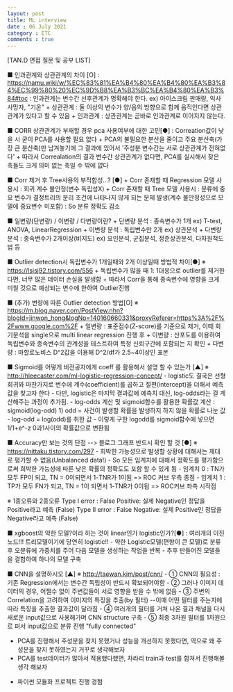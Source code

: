 ```yaml
---
layout: post
title: ML interview
date : 06 July 2021
category : ETC
comments : true
---
```


[TAN.D 면접 질문 및 공부 LIST]

■ 인과관계와 상관관계의 차이 [O] : https://namu.wiki/w/%EC%83%81%EA%B4%80%EA%B4%80%EA%B3%84%EC%99%80%20%EC%9D%B8%EA%B3%BC%EA%B4%80%EA%B3%84#toc
 	: 인과관계는 변수간 선후관계가 명확해야 한다.  ex) 아이스크림 판매량, 익사사망자, "기온"
 	+ 상관관계 : 둘 이상의 변수가 양/음의 방향으로 함께 움직인다면 상관관계가 있다고 할 수 있음
 	+ 인과관계 : 상관관계는 곧바로 인과관계로 이어지지 않는다.


■ CORR 상관관계가 부재할 경우 pca 사용여부에 대한 고민[●]
	 : Correation값이 낮을 시 굳이 PCA를 사용할 필요 없다
 	+ PCA의 불필요한 분산을 줄이고 주요 분산축(가장 큰 분산축)만 남겨놓기에 그 결과에 있어서 '주성분 변수간는 서로 상관관계가 전혀없다'
 	+ 따라서 Correalation의 결과 변수간 상관관계가 없다면, PCA를 실시해서 찾은 축들도 크게 의미 없는 축일 수 밖에 없다


■ Corr 제거 후 Tree사용의 부적합성...? [●]
	+ Corr 존재할 때 Regression 모델 사용시 : 회귀 계수 불안정(변수 독립성X)
 	+ Corr 존재할 때 Tree 모델 사용시
	: 분류에 중요 변수가 결정트리의 분리 조건에 나타나지 않게 되는 문제 발생(계수 불안정성으로 모델에 중요변수 미포함)
	: So 분류 정확도 감소


■ 일변량(단변량) / 이변량 / 다변량이란?
	 + 단변량 분석
		: 종속변수가 1개 ex) T-test, ANOVA, LinearRegression
	 + 이변량 분석
		: 독립변수만 2개 ex) 상관분석
	 + 다변량 분석
		: 종속변수가 2개이상(비지도) ex) 요인분석, 군집분석, 정준상관분석, 다차원척도법 등


■ Outlier detection시 독립변수가 1개일때와 2개 이상일때 방법적 차이[●]
※ https://lsjsj92.tistory.com/556
 	+ 독립변수가 많을 때 1: 1대응으로 outlier를 제거한다면, 너무 많은 데이터 손실을 발생함
 	+ 따라서 Corr을 통해 종속변수에 영향을 크게 미칠 것으로 예상되는 변수에 한하여 Outlier진행


■ (추가) 변량에 따른 Outlier detection 방법[O]
※ https://m.blog.naver.com/PostView.nhn?blogId=jinwon_hong&logNo=140160660331&proxyReferer=https%3A%2F%2Fwww.google.com%2F
	+ 일변량 : 표준점수(Z-score)를 기준으로 제거, 이때 회기분석을 single으로 multi linear regression 진행 후
	+ 이변량 : 산포도를 이용하여 독립변수와 종속변수의 관계성을 테스트하여 특정 신뢰구간에 포함되는 지 확인
	+ 다변량 : 마할로노비스 D^2값을 이용해 D^2/df가 2.5~4이상인 표본


■ Sigmoid를 어떻게 비전공자에게 coeff 를 활용해서 설명 할 수  있는가 [▲]
※ http://hleecaster.com/ml-logistic-regression-concept/
	- logistic도 결국은 선형회귀와 마찬가지로 변수에 계수(coefficient)를 곱하고 절편(intercept)을 더해서 예측 값을 찾고자 한다
	- 다만, logistic은 마지막 결과값에 예측치 대신, log-odds라는 걸 계산해주는 과정이 추가됨.
	- log-odds 계산 및 sigmoid함수를 활용한 확률값 계산 : sigmoid(log-odd)
		1) odd = 사건이 발생할 확률을 발생하지 하지 않을 확률로 나눈 값
		- log-odd = log(odd)를 취한 값
	- 이렇게 구한 logodd를 sigmoid함수에 넣으면 1/1+e^-z 0과1사이의 확률값으로 변환됨


■ Accuracy만 보는 것의 단점 --> 블로그 그래프 반드시 확인 할 것 [●]
※ https://nittaku.tistory.com/297
	- 희박한 가능성으로 발생할 상황에 대해서는 제대로 평가할 수 없음(Unbalanced data!)
	- So 모든 임계치에 대해서 정확도를 평가함으로써 희박한 가능성에 따른 낮은 확률의 정확도도 포함 할 수 있게 됨
 	- 임계치 0 : TN가 모두 FP이 되고, TN = 0이되면서 1-TNR가 1이됨 => ROC 커브 우측 종점
	- 임계치 1 : TP가 모두 FN가 되고, TN = 1이 되면서 1-TNR가 0이됨 => ROC커브 좌측 시작점


※ 1종오류와 2종오류
	Type I error : False Positive: 실제 Negative인 정답을 Positive라고 예측 (False)
	Type II error : False Negative: 실제 Positive인 정답을 Negative라고 예측 (False)


■ xgboost의 약한 모델?이라 하는 것이 linear인가 logistic인가?[●]
	: 여러개의 이진 노드!!! 트리모델이기에 당연히 logistic!!
	- 약한 Logistic모델(편향이 큰 모델)로 분류 후 오분류에 가중치를 주어 다음 모델을 생성하는 작업을 반복
	- 추후 만들어진 모델들을 결합하여 하나의 모델 구축


■ CNN을 설명하시오 [▲]
※ http://taewan.kim/post/cnn/
 	- ① CNN의 필요성 : 기존 Regression에서는 변수간 독립성이 반드시 확보되어야함
	- ② 그러나 이미지 데이터의 경우, 어쩔수 없이 주변값들이 서로 영향을 받을 수 밖에 없음
	- ③ 주변의 Correlation을 고려하여 이미지의 특징을 추출(by 필터) --이때 어떤 필터를 주는지에 따라 특징을 추출한 결과값이 달라짐
   	- ④ 여러개의 필터를 거쳐 나온 결과 채널을 다시 새로운 input값으로 사용해가며 CNN structure 구축
	- ⑤ 최종 3차원 필터를 1차원으로 펴서 input값으로 분류 진행 "fully connected"

+ PCA를 진행해서 주성분을 찾지 못했거나 성능을 개선하지 못했다면, 역으로 왜 주성분을 찾지 못하였는지 거꾸로 생각해보자
+ PCA를 test데이터가 많아서 적용했다했면, 차라리 train과 test를 합쳐서 진행해볼 생각 해보자

- 파이썬 모듈화 프로젝트 진행 경험
